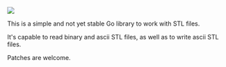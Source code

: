 [![](http://goci.me/project/image/github.com/krasin/stl)](http://goci.me/project/github.com/krasin/stl)

This is a simple and not yet stable Go library to work with STL files.

It's capable to read binary and ascii STL files, as well as to write ascii STL files.

Patches are welcome.


